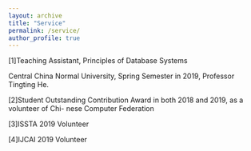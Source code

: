 ```yaml
---
layout: archive
title: "Service"
permalink: /service/
author_profile: true
---
```


[1]Teaching Assistant, Principles of Database Systems

Central China Normal University, Spring Semester in 2019, Professor Tingting He.

[2]Student Outstanding Contribution Award in both 2018 and 2019, as a volunteer of Chi- nese Computer Federation

[3]ISSTA 2019 Volunteer

[4]IJCAI 2019 Volunteer


